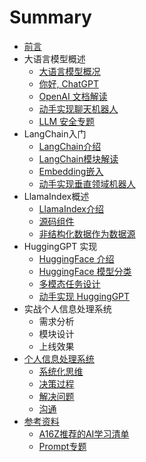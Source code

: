 # Summary
* [前言](README.md)
* 大语言模型概述
    * [大语言模型概况](./01-llm/01-1.md)
    * [你好, ChatGPT](./01-llm/01-2.md)
    * [OpenAI 文档解读](./01-llm/01-3.md)
    * [动手实现聊天机器人](./01-llm/01-4.md)
    * [LLM 安全专题](./01-llm/01-5.md)
* LangChain入门
    * [LangChain介绍](./02-langchain/02-1.md)
	* [LangChain模块解读](./02-langchain/02-2.md)
    * [Embedding嵌入](./02-langchain/02-3.md)
    * [动手实现垂直领域机器人](./02-langchain/02-4.md)
* LlamaIndex概述
    * [LlamaIndex介绍](./03-llamaIndex/03-1.md)
    * [源码组件](./03-llamaIndex/03-2.md)
    * [非结构化数据作为数据源](./03-llamaIndex/03-3.md)
* HuggingGPT 实现
    * [HuggingFace 介绍](./04-huggingface/04-1.md)
    * [HuggingFace 模型分类](./04-huggingface/04-2.md)
    * [多模态任务设计](./04-huggingface/04-3.md)
    * [动手实现 HuggingGPT](./04-huggingface/04-4.md)
* 实战个人信息处理系统
    * 需求分析
    * 模块设计
    * 上线效果
* [个人信息处理系统](./message/readme.md)
    * [系统化思维](./message/04-1.md)
    * [决策过程](./message/04-2.md)
    * [解决问题](./message/04-3.md)
    * [沟通](./message/04-4.md)
* [参考资料](./ref/ref.md)
    * [A16Z推荐的AI学习清单](./ref/a16z.md)
    * [Prompt专题](./ref/prompt.md)